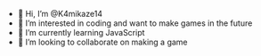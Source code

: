 - 👋 Hi, I’m @K4mikaze14
- 👀 I’m interested in coding and want to make games in the future
- 🌱 I’m currently learning JavaScript 
- 💞️ I’m looking to collaborate on making a game

<!---
K4mikaze14/K4mikaze14 is a ✨ special ✨ repository because its `README.md` (this file) appears on your GitHub profile.
You can click the Preview link to take a look at your changes.
--->
